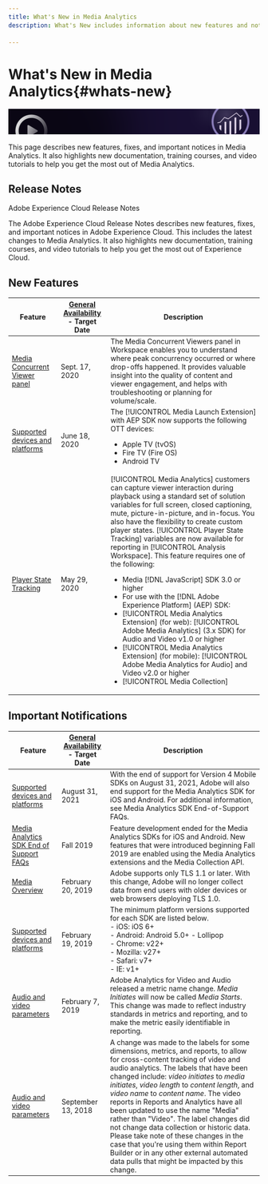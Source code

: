 ```yaml
---
title: What's New in Media Analytics
description: What's New includes information about new features and notifications.

---
```


# What's New in Media Analytics{#whats-new}

![Banner](assets/media_analytics_banner.png)


This page describes new features, fixes, and important notices in Media Analytics. It also highlights new documentation, training courses, and video tutorials to help you get the most out of Media Analytics.


## Release Notes

Adobe Experience Cloud Release Notes

The Adobe Experience Cloud Release Notes describes new features, fixes, and important notices in Adobe Experience Cloud. This includes the latest changes to Media Analytics. It also highlights new documentation, training courses, and video tutorials to help you get the most out of Experience Cloud.

## New Features

| Feature | [General Availability](https://docs.adobe.com/content/help/en/analytics/landing/an-releases.html) - Target Date | Description |
| ----------- | ---------- | ---------- |
| [Media Concurrent Viewer panel](/media-reports/media-workspace-panels/media-concurrent-viewers.md) | Sept. 17, 2020 | The Media Concurrent Viewers panel in Workspace enables you to understand where peak concurrency occurred or where drop-offs happened. It provides valuable insight into the quality of content and viewer engagement, and helps with troubleshooting or planning for volume/scale.|
| [Supported devices and platforms](https://docs.adobe.com/content/help/en/media-analytics/using/supported-devices.html) | June 18, 2020 | The [!UICONTROL Media Launch Extension] with AEP SDK now supports the following OTT devices:<ul><li>Apple TV (tvOS)</li><li>Fire TV (Fire OS)</li><li>Android TV</li></ul> |
| [Player State Tracking](https://docs.adobe.com/content/help/en/media-analytics/using/player-state-tracking/player-state-overview.html) | May 29, 2020 | [!UICONTROL Media Analytics] customers can capture viewer interaction during playback using a standard set of solution variables for full screen, closed captioning, mute, picture-in-picture, and in-focus. You also have the flexibility to create custom player states. [!UICONTROL Player State Tracking] variables are now available for reporting in [!UICONTROL Analysis Workspace]. This feature requires one of the following: <ul><li>Media [!DNL JavaScript] SDK 3.0 or higher</li><li>For use with the [!DNL Adobe Experience Platform] (AEP) SDK:</li><li>[!UICONTROL Media Analytics Extension] (for web): [!UICONTROL Adobe Media Analytics] (3.x SDK) for Audio and Video v1.0 or higher</li><li>[!UICONTROL Media Analytics Extension] (for mobile): [!UICONTROL Adobe Media Analytics for Audio] and Video v2.0 or higher</li><li>[!UICONTROL Media Collection]</li></ul> |


## Important Notifications

| Feature | [General Availability](https://docs.adobe.com/content/help/en/analytics/landing/an-releases.html) - Target Date | Description |
| ----------- | ---------- | ---------- |
| [Supported devices and platforms](https://docs.adobe.com/content/help/en/media-analytics/using/supported-devices.html) | August 31, 2021 | With the end of support for Version 4 Mobile SDKs on August 31, 2021, Adobe will also end support for the Media Analytics SDK for iOS and Android. For additional information, see Media Analytics SDK End-of-Support FAQs.|
| [Media Analytics SDK End of Support FAQs](sdk-implement/end-of-support-faqs.md) | Fall 2019 | Feature development ended for the Media Analytics SDKs for iOS and Android.  New features that were introduced beginning Fall 2019 are enabled using the Media Analytics extensions and the Media Collection API. |
| [Media Overview](media-overview.md) | February 20, 2019 | Adobe supports only TLS 1.1 or later. With this change, Adobe will no longer collect data from end users with older devices or web browsers deploying TLS 1.0. |
| [Supported devices and platforms](https://docs.adobe.com/content/help/en/media-analytics/using/supported-devices.html) | February 19, 2019 | The minimum platform versions supported for each SDK are listed below. <br>- iOS: iOS 6+ <br>- Android: Android 5.0+ - Lollipop <br>-  Chrome: v22+<br>- Mozilla: v27+<br>- Safari: v7+<br>- IE: v1+ |
| [Audio and video parameters](metrics-and-metadata/audio-video-parameters.md) | February 7, 2019 | Adobe Analytics for Video and Audio released a metric name change. <i>Media Initiates</i> will now be called <i>Media Starts</i>. This change was made to reflect industry standards in metrics and reporting, and to make the metric easily identifiable in reporting. |
| [Audio and video parameters](metrics-and-metadata/audio-video-parameters.md) | September 13, 2018 | A change was made to the labels for some dimensions, metrics, and reports, to allow for cross-content tracking of video and audio analytics. The labels that have been changed include: *video initiates* to *media initiates*, *video length* to *content length*, and *video name* to *content name*. The video reports in Reports and Analytics have all been updated to use the name "Media" rather than "Video". The label changes did not change data collection or historic data. Please take note of these changes in the case that you're using them within Report Builder or in any other external automated data pulls that might be impacted by this change. |




<!-- | title | date | description | -->

